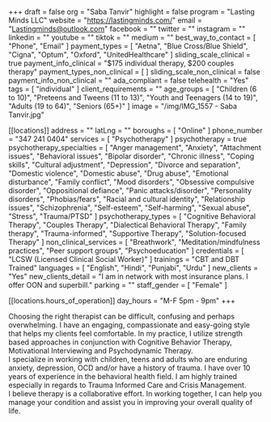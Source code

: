 +++
draft = false
org = "Saba Tanvir"
highlight = false
program = "Lasting Minds LLC"
website = "https://lastingminds.com/"
email = "Lastingminds@outlook.com"
facebook = ""
twitter = ""
instagram = ""
linkedin = ""
youtube = ""
tiktok = ""
medium = ""
best_way_to_contact = [ "Phone", "Email" ]
payment_types = [
  "Aetna",
  "Blue Cross/Blue Shield",
  "Cigna",
  "Optum",
  "Oxford",
  "UnitedHealthcare"
]
sliding_scale_clinical = true
payment_info_clinical = "$175 individual therapy, $200 couples therapy"
payment_types_non_clinical = [ ]
sliding_scale_non_clinical = false
payment_info_non_clinical = ""
ada_compliant = false
telehealth = "Yes"
tags = [ "individual" ]
client_requirements = ""
age_groups = [
  "Children (6 to 10)",
  "Preteens and Tweens (11 to 13)",
  "Youth and Teenagers (14 to 19)",
  "Adults (19 to 64)",
  "Seniors (65+)"
]
image = "/img/IMG_1557 - Saba Tanvir.jpg"

[[locations]]
address = ""
latLng = ""
boroughs = [ "Online" ]
phone_number = "347 241 0404"
services = [ "Psychotherapy" ]
psychotherapy = true
psychotherapy_specialties = [
  "Anger management",
  "Anxiety",
  "Attachment issues",
  "Behavioral issues",
  "Bipolar disorder",
  "Chronic illness",
  "Coping skills",
  "Cultural adjustment",
  "Depression",
  "Divorce and separation",
  "Domestic violence",
  "Domestic abuse",
  "Drug abuse",
  "Emotional disturbance",
  "Family conflict",
  "Mood disorders",
  "Obsessive compulsive disorder",
  "Oppositional defiance",
  "Panic attacks/disorder",
  "Personality disorders",
  "Phobias/fears",
  "Racial and cultural identity",
  "Relationship issues",
  "Schizophrenia",
  "Self-esteem",
  "Self-harming",
  "Sexual abuse",
  "Stress",
  "Trauma/PTSD"
]
psychotherapy_types = [
  "Cognitive Behavioral Therapy",
  "Couples Therapy",
  "Dialectical Behavioral Therapy",
  "Family therapy",
  "Trauma-informed",
  "Supportive Therapy",
  "Solution-focused Therapy"
]
non_clinical_services = [
  "Breathwork",
  "Meditation/mindfulness practices",
  "Peer support groups",
  "Psychoeducation"
]
credentials = [ "LCSW (Licensed Clinical Social Worker)" ]
trainings = "CBT and DBT Trained"
languages = [ "English", "Hindi", "Punjabi", "Urdu" ]
new_clients = "Yes"
new_clients_detail = "I am in network with most insurance plans.  I offer OON and superbill."
parking = ""
staff_gender = [ "Female" ]

  [[locations.hours_of_operation]]
  day_hours = "M-F 5pm - 9pm"
+++


Choosing the right therapist can be difficult, confusing and perhaps overwhelming. I have an engaging, compassionate and easy-going style that helps my clients feel comfortable. In my practice, I utilize strength based approaches in conjunction with Cognitive Behavior Therapy, Motivational Interviewing and Psychodynamic Therapy. <br>
I specialize in working with children, teens and adults who are enduring anxiety, depression, OCD and/or have a history of trauma. I have over 10 years of experience in the behavioral health field. I am highly trained especially in regards to Trauma Informed Care and Crisis Management. <br>
I believe therapy is a collaborative effort. In working together, I can help you manage your condition and assist you in improving your overall quality of life.
